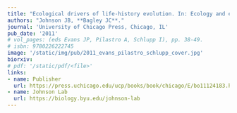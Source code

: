 ```yaml
---
title: "Ecological drivers of life-history evolution. In: Ecology and evolution of poeciliid fishes."
authors: "Johnson JB, **Bagley JC**."
journal: 'University of Chicago Press, Chicago, IL'
pub_date: '2011'
# vol_pages: (eds Evans JP, Pilastro A, Schlupp I), pp. 38-49.
# isbn: 9780226222745
image: '/static/img/pub/2011_evans_pilastro_schlupp_cover.jpg'
biorxiv: 
# pdf: '/static/pdf/<file>'
links:
- name: Publisher
  url: https://press.uchicago.edu/ucp/books/book/chicago/E/bo11124183.html
- name: Johnson Lab
  url: https://biology.byu.edu/johnson-lab
---
```

